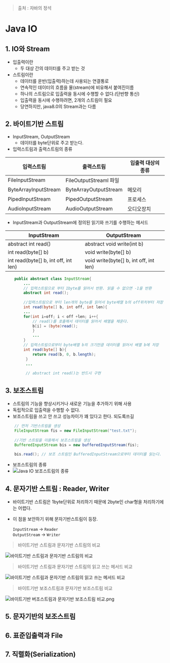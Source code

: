 > 출처 : 자바의 정석

# Java IO
## 1.  IO와 Stream
* 입출력이란
   - 두 대상 간의 데이터를 주고 받는 것
* 스트림이란
   - 데이터를 운반(입출력)하는데 사용되는 연결통로
   - 연속적인 데이터의 흐름을 물(stream)에 비유해서 붙여진이름
   - 하나의 스트림으로 입출력을 동시에 수행할 수 없다.(단반향 통신)
   - 입출력을 동시에 수행하려면, 2개의 스트림이 필요
   - 당연하지만, java8.0의 Stream과는 다름
## 2. 바이트기반 스트림 
* InputStream, OutputStream
  - 데이터를 byte단위로 주고 받는다.
* 입력스트림과 출력스트림의 종류
   
입력스트림 | 출력스트림 | 입출력 대상의 종류
------------ | ------------- | ---------
FileInputStream | FileOutputStreaml 파일
ByteArrayInputStream |ByteArrayOutputStream | 메모리
PipedInputStream | PipedOutputStream | 프로세스
AudioInputStream | AudioOutputStream | 오디오장치

* InputStream과 OutputStream에 정의된 읽기와 쓰기를 수행하는 메서드

InputStream | OutputStream
------------ | -------------
abstract int read() | abstract void write(int b)
int read(byte[] b) | void write(byte[] b)
int read(byte[] b, int off, int len) | void write(byte[] b, int off, int len)

```java
	public abstract class InputStream{
    	...
        // 입력스트림으로 부터 1byte를 읽어서 반환. 읽을 수 없으면 -1을 반환
        abstract int read();
        
        //입력스트림으로 부터 len개의 byte를 읽어서 byte배열 b의 off위치부터 저장
        int read(byte[] b, int off, int len){
        ...
        for(int i=off; i < off +len; i++{
        	// read()를 호출해서 데이터를 읽어서 배열을 채운다.
            b[i] = (byte)read();
            }
            ...
        }
        // 입력스트림으로부터 byte배열 b의 크기만큼 데이터를 읽어서 배열 b에 저장
        int read(byte[] b){
        	return read(b, 0, b.length);
         }
         ...
         
         // abstract int read()는 반드시 구현
```
## 3. 보조스트림
* 스트림의 기능을 향상시키거나 새로운 기능을 추가하기 위해 사용
* 독립적으로 입출력을 수행할 수 없다.
* 보조스트림을 쓰고 안 쓰고 성능차이가 꽤 있다고 한다. 되도록쓰길
```java
	// 먼저 기반스트림을 생성
    FileInputStream fis = new FileInputStream("test.txt");
    
    //기반 스트림을 이용해서 보조스트림을 생성
    BufferedInputStream bis = new bufferedInputStream(fis);
    
    bis.read(); // 보조 스트림인 BufferedInputStream으로부터 데이터를 읽는다.
```
* 보조스트림의 종류
* ![Java IO 보조스트림의 종류](https://github.com/HaeSeongPark/TIL/blob/master/img/Java/Java%20IO%20%EB%B3%B4%EC%A1%B0%EC%8A%A4%ED%8A%B8%EB%A6%BC%EC%9D%98%20%EC%A2%85%EB%A5%98.png)

## 4. 문자기반 스트림 : Reader, Writer
* 바이트기반 스트림은 1byte단위로 처리하기 때문에 2byte인 char형을 처리하기에는 어렵다.
* 이 점을 보안하기 위해 문자기반스트림이 등장.

   `InputStream` -> `Reader`   
   `OutputStream` -> `Writer`
   
   
>  바이트기반 스트림과 문자기반 스트림의 비교

![바이트기반 스트림과 문자기반 스트림의 비교](https://github.com/HaeSeongPark/TIL/blob/master/img/Java/%EB%B0%94%EC%9D%B4%ED%8A%B8%EA%B8%B0%EB%B0%98%20%EC%8A%A4%ED%8A%B8%EB%A6%BC%EA%B3%BC%20%EB%AC%B8%EC%9E%90%EA%B8%B0%EB%B0%98%20%EC%8A%A4%ED%8A%B8%EB%A6%BC%EC%9C%BC%20%EB%B9%84%EA%B5%90.png)

> 바이트기반 스트림과 문자기반 스트림의 읽고 쓰는 메서드 비교
 
![바이트기반 스트림과 문자기반 스트림의 읽고 쓰는 메서드 비교](https://github.com/HaeSeongPark/TIL/blob/master/img/Java/%EB%B0%94%EC%9D%B4%ED%8A%B8%EA%B8%B0%EB%B0%98%20%EC%8A%A4%ED%8A%B8%EB%A6%BC%EA%B3%BC%20%EB%AC%B8%EC%9E%90%EA%B8%B0%EB%B0%98%20%EC%8A%A4%ED%8A%B8%EB%A6%BC%EC%9D%98%20%EC%9D%BC%EA%B3%A0%20%EC%93%B0%EB%8A%94%20%EB%A9%94%EC%84%9C%EB%93%9C%20%EB%B9%84%EA%B5%90.png)

> 바이트기반 보조스트림과 문자기반 보조스트림 비교

![바이트기반 버조스트림과 문자기반 보조스트림 비교.png](https://github.com/HaeSeongPark/TIL/blob/master/img/Java/%EB%B0%94%EC%9D%B4%ED%8A%B8%EA%B8%B0%EB%B0%98%20%EB%B2%84%EC%A1%B0%EC%8A%A4%ED%8A%B8%EB%A6%BC%EA%B3%BC%20%EB%AC%B8%EC%9E%90%EA%B8%B0%EB%B0%98%20%EB%B3%B4%EC%A1%B0%EC%8A%A4%ED%8A%B8%EB%A6%BC%20%EB%B9%84%EA%B5%90.png)

## 5. 문자기반의 보조스트림
## 6. 표준입출력과 File
## 7. 직렬화(Serialization)
